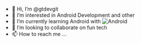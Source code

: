 - 👋 Hi, I’m @gtdevgit
- 👀 I’m interested in Android Development and other
- 🌱 I’m currently learning Android with ![Android](https://img.shields.io/badge/Android-Studio-blue)
- 💞️ I’m looking to collaborate on fun tech
- 📫 How to reach me ...

<!---
gtdevgit/gtdevgit is a ✨ special ✨ repository because its `README.md` (this file) appears on your GitHub profile.
You can click the Preview link to take a look at your changes.
--->
